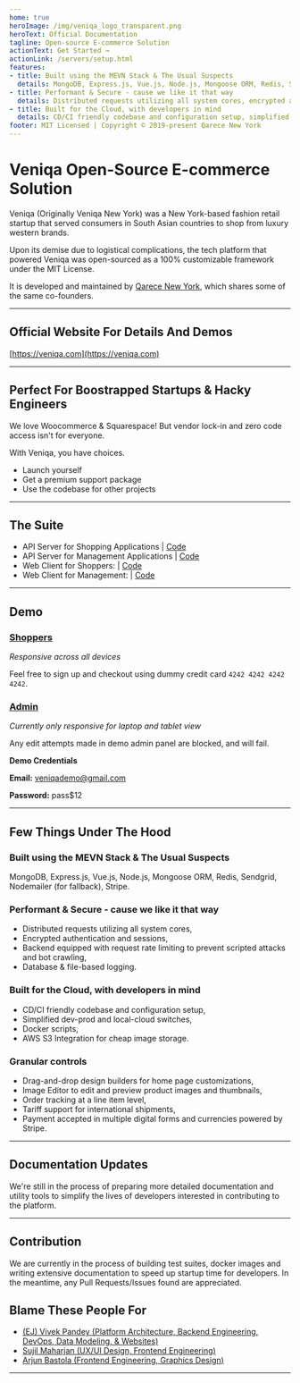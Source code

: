 ```yaml
---
home: true
heroImage: /img/veniqa_logo_transparent.png
heroText: Official Documentation
tagline: Open-source E-commerce Solution
actionText: Get Started →
actionLink: /servers/setup.html
features:
- title: Built using the MEVN Stack & The Usual Suspects
  details: MongoDB, Express.js, Vue.js, Node.js, Mongoose ORM, Redis, Sendgrid, Nodemailer (for fallback), Stripe.
- title: Performant & Secure - cause we like it that way
  details: Distributed requests utilizing all system cores, encrypted authentication and sessions, backend equipped with request rate limiting to prevent scripted attacks and bot crawling, database & file-based logging.
- title: Built for the Cloud, with developers in mind
  details: CD/CI friendly codebase and configuration setup, simplified dev-prod and local-cloud switches, docker scripts, AWS S3 Integration for cheap image storage.
footer: MIT Licensed | Copyright © 2019-present Qarece New York
---
```


# Veniqa Open-Source E-commerce Solution

Veniqa (Originally Veniqa New York) was a New York-based fashion retail startup that served consumers in South Asian countries to shop from luxury western brands.

Upon its demise due to logistical complications, the tech platform that powered Veniqa was open-sourced as a 100% customizable framework under the MIT License.

It is developed and maintained by [Qarece New York](https://qarece.com), which shares some of the same co-founders.

___

## Official Website For Details And Demos
[https://veniqa.com](https://veniqa.com)

---

## Perfect For Boostrapped Startups & Hacky Engineers
We love Woocommerce & Squarespace! But vendor lock-in and zero code access isn't for everyone.

With Veniqa, you have choices.
* Launch yourself
* Get a premium support package
* Use the codebase for other projects

---

## The Suite
* API Server for Shopping Applications | [Code](https://github.com/Viveckh/Veniqa/tree/master/shopping-server)
* API Server for Management Applications | [Code](https://github.com/Viveckh/Veniqa/tree/master/management-server)
* Web Client for Shoppers: | [Code](https://github.com/Viveckh/Veniqa/tree/master/shopping-webclient)
* Web Client for Management: | [Code](https://github.com/Viveckh/Veniqa/tree/master/management-webclient)

---

## Demo
### [Shoppers](https://shop.veniqa.com)
*Responsive across all devices*

Feel free to sign up and checkout using dummy credit card `4242 4242 4242 4242`.

### [Admin](https://admin.veniqa.com)
*Currently only responsive for laptop and tablet view*

Any edit attempts made in demo admin panel are blocked, and will fail.

**Demo Credentials**

**Email:** veniqademo@gmail.com

**Password:** pass$12

---

## Few Things Under The Hood

### Built using the MEVN Stack & The Usual Suspects
MongoDB, Express.js, Vue.js, Node.js, Mongoose ORM, Redis, Sendgrid, Nodemailer (for fallback), Stripe.

### Performant & Secure - cause we like it that way
* Distributed requests utilizing all system cores, 
* Encrypted authentication and sessions, 
* Backend equipped with request rate limiting to prevent scripted attacks and bot crawling, 
* Database & file-based logging.

### Built for the Cloud, with developers in mind
* CD/CI friendly codebase and configuration setup, 
* Simplified dev-prod and local-cloud switches, 
* Docker scripts, 
* AWS S3 Integration for cheap image storage.

### Granular controls
* Drag-and-drop design builders for home page customizations, 
* Image Editor to edit and preview product images and thumbnails, 
* Order tracking at a line item level, 
* Tariff support for international shipments, 
* Payment accepted in multiple digital forms and currencies powered by Stripe.

---

## Documentation Updates

We're still in the process of preparing more detailed documentation and utility tools to simplify the lives of developers interested in contributing to the platform.

---

## Contribution

We are currently in the process of building test suites, docker images and writing extensive documentation to speed up startup time for developers. In the meantime, any Pull Requests/Issues found are appreciated.

## Blame These People For

* [(EJ) Vivek Pandey (Platform Architecture, Backend Engineering, DevOps, Data Modeling, & Websites)](https://viveckh.com)
* [Sujil Maharjan (UX/UI Design, Frontend Engineering)](https://smaharj1.github.io/)
* [Arjun Bastola (Frontend Engineering, Graphics Design)](https://github.com/abastola)

---


